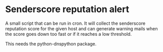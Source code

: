 Senderscore reputation alert
============================

A small script that can be run in cron. It will collect the
senderscore reputation score for the given host and can generate
warning mails when the score goes down too fast or if it reaches a low
threshold.

This needs the python-dnspython package.